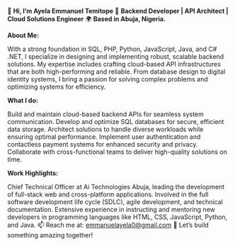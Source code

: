 👋 **Hi, I’m Ayela Emmanuel Temitope**
🔧 **Backend Developer | API Architect | Cloud Solutions Engineer**
🌍 **Based in Abuja, Nigeria.**

**About Me:**

With a strong foundation in SQL, PHP, Python, JavaScript, Java, and C# .NET, I specialize in designing and implementing robust, scalable backend solutions. My expertise includes crafting cloud-based API infrastructures that are both high-performing and reliable. From database design to digital identity systems, I bring a passion for solving complex problems and optimizing systems for efficiency.

**What I do:**

Build and maintain cloud-based backend APIs for seamless system communication.
Develop and optimize SQL databases for secure, efficient data storage.
Architect solutions to handle diverse workloads while ensuring optimal performance.
Implement user authentication and contactless payment systems for enhanced security and privacy.
Collaborate with cross-functional teams to deliver high-quality solutions on time.

**Work Highlights:**

Chief Technical Officer at Ai Technologies Abuja, leading the development of full-stack web and cross-platform applications.
Involved in the full software development life cycle (SDLC), agile development, and technical documentation.
Extensive experience in instructing and mentoring new developers in programming languages like HTML, CSS, JavaScript, Python, and Java.
📫 Reach me at: emmanuelayela0@gmail.com
🚀 Let’s build something amazing together!

